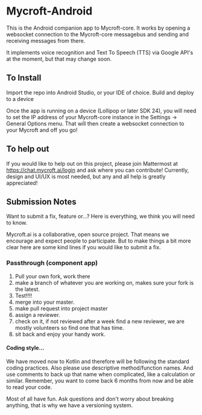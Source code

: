 # Mycroft-Android

This is the Android companion app to Mycroft-core. It works by opening a websocket connection to the Mycroft-core messagebus
and sending and receiving messages from there.

It implements voice recognition and Text To Speech (TTS) via Google API's at the moment, but that may change soon.

## To Install

Import the repo into Android Studio, or your IDE of choice.
Build and deploy to a device

Once the app is running on a device (Lollipop or later SDK 24), you will need to set the IP address of your Mycroft-core instance
in the Settings -> General Options menu. That will then create a websocket connection to your Mycroft and off you go!

## To help out
If you would like to help out on this project, please join Mattermost at https://chat.mycroft.ai/login and
ask where you can contribute! Currently, design and UI/UX is most needed, but any and all help is greatly appreciated!

## Submission Notes
Want to submit a fix, feature or...? Here is everything, we think you will need to know.

Mycroft.ai is a collaborative, open source project. That means we encourage and expect people to participate. But to make things a bit more clear here are some kind lines if you would like to submit a fix.

### Passthrough (component app)
1. Pull your own fork, work there
2. make a branch of whatever you are working on, makes sure your fork is the latest.
3. Test!!!!
4. merge into your master.
5. make pull request into project master
6. assign a reviewer.
7. check on it, if not reviewed after a week find a new reviewer, we are mostly volunteers so find one that has time.
8. sit back and enjoy your handy work.

#### Coding style... 
We have moved now to Kotlin and therefore will be following the standard coding practices. Also please use descriptive method/function names. And use comments to back up that name when complicated, like a calculation or similar.  Remember, you want to come back 6 months from now and be able to read your code.

Most of all have fun. Ask questions and don't worry about breaking anything, that is why we have a versioning system. 
